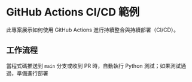 # GitHub Actions CI/CD 範例

此專案展示如何使用 GitHub Actions 進行持續整合與持續部署（CI/CD）。

## 工作流程

當程式碼推送到 `main` 分支或收到 PR 時，自動執行 Python 測試；如果測試通過，準備進行部署